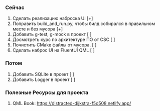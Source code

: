 ### Сейчас
1) Сделать реализацию наброска UI [+] 
1) Поправить build_and_run.py, чтобы билд собирался в правильном месте и без мусора [+]
1) Добавить g-test, g-mock в проект [ ]
1) Досмотреть курс по архитектуре ПО от CSC [ ]
1) Почистить CMake файлы от мусора. [ ] 
1) Сделать наброс UI на FluentUI QML [ ]


### Потом
1) Добавить SQLite в проект [ ]
1) Добавить Logger в проект [ ]


### Полезные Ресурсы для проекта
1) QML Book: https://distracted-dijkstra-f5d508.netlify.app/